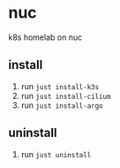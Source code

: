 # nuc

k8s homelab on nuc

## install

1. run `just install-k3s`
2. run `just install-cilium`
3. run `just install-argo`

## uninstall

1. run `just uninstall`
